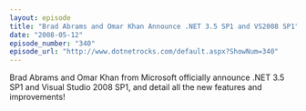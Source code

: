 ```yaml
---
layout: episode
title: "Brad Abrams and Omar Khan Announce .NET 3.5 SP1 and VS2008 SP1"
date: "2008-05-12"
episode_number: "340"
episode_url: "http://www.dotnetrocks.com/default.aspx?ShowNum=340"
---
```


Brad Abrams and Omar Khan from Microsoft officially announce .NET 3.5 SP1 and Visual Studio 2008 SP1, and detail all the new features and improvements!
